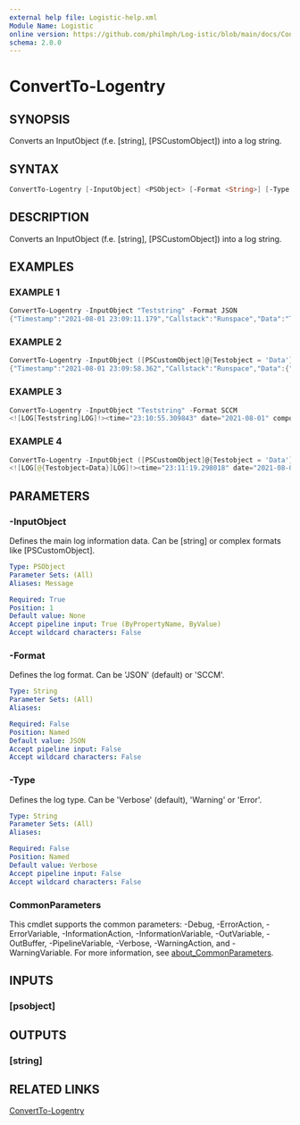 ```yaml
---
external help file: Logistic-help.xml
Module Name: Logistic
online version: https://github.com/philmph/Log-istic/blob/main/docs/ConvertTo-Logentry.md
schema: 2.0.0
---
```


# ConvertTo-Logentry

## SYNOPSIS

Converts an InputObject (f.e. \[string\], \[PSCustomObject\]) into a log string.

## SYNTAX

```powershell
ConvertTo-Logentry [-InputObject] <PSObject> [-Format <String>] [-Type <String>] [<CommonParameters>]
```

## DESCRIPTION

Converts an InputObject (f.e. \[string\], \[PSCustomObject\]) into a log string.

## EXAMPLES

### EXAMPLE 1

```powershell
ConvertTo-Logentry -InputObject "Teststring" -Format JSON
{"Timestamp":"2021-08-01 23:09:11.179","Callstack":"Runspace","Data":"Teststring","Type":"Verbose"}
```

### EXAMPLE 2

```powershell
ConvertTo-Logentry -InputObject ([PSCustomObject]@{Testobject = 'Data'}) -Format JSON
{"Timestamp":"2021-08-01 23:09:58.362","Callstack":"Runspace","Data":{"Testobject":"Data"},"Type":"Verbose"}
```

### EXAMPLE 3

```powershell
ConvertTo-Logentry -InputObject "Teststring" -Format SCCM
<![LOG[Teststring]LOG]!><time="23:10:55.309843" date="2021-08-01" component="Runspace" context="" type="1" thread="" file="Runspace">
```

### EXAMPLE 4

```powershell
ConvertTo-Logentry -InputObject ([PSCustomObject]@{Testobject = 'Data'}) -Format SCCM
<![LOG[@{Testobject=Data}]LOG]!><time="23:11:19.298018" date="2021-08-01" component="Runspace" context="" type="1" thread="" file="Runspace">
```

## PARAMETERS

### -InputObject

Defines the main log information data.
Can be \[string\] or complex formats like \[PSCustomObject\].

```yaml
Type: PSObject
Parameter Sets: (All)
Aliases: Message

Required: True
Position: 1
Default value: None
Accept pipeline input: True (ByPropertyName, ByValue)
Accept wildcard characters: False
```

### -Format

Defines the log format.
Can be 'JSON' (default) or 'SCCM'.

```yaml
Type: String
Parameter Sets: (All)
Aliases:

Required: False
Position: Named
Default value: JSON
Accept pipeline input: False
Accept wildcard characters: False
```

### -Type

Defines the log type.
Can be 'Verbose' (default), 'Warning' or 'Error'.

```yaml
Type: String
Parameter Sets: (All)
Aliases:

Required: False
Position: Named
Default value: Verbose
Accept pipeline input: False
Accept wildcard characters: False
```

### CommonParameters

This cmdlet supports the common parameters: -Debug, -ErrorAction, -ErrorVariable, -InformationAction, -InformationVariable, -OutVariable, -OutBuffer, -PipelineVariable, -Verbose, -WarningAction, and -WarningVariable. For more information, see [about_CommonParameters](http://go.microsoft.com/fwlink/?LinkID=113216).

## INPUTS

### [psobject]

## OUTPUTS

### [string]

## RELATED LINKS

[ConvertTo-Logentry](https://github.com/philmph/Log-istic/blob/main/docs/ConvertTo-Logentry.md)
